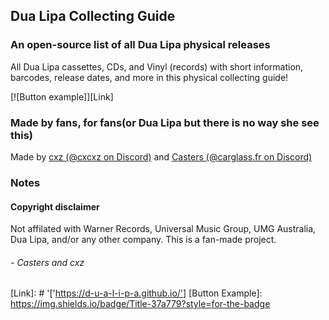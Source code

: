 ## Dua Lipa Collecting Guide
### An open-source list of all Dua Lipa physical releases
All Dua Lipa cassettes, CDs, and Vinyl (records) with short information, barcodes, release dates, and more in this physical collecting guide!

[![Button example]][Link]

### Made by fans, for fans(or Dua Lipa but there is no way she see this)
Made by [cxz (@cxcxz on Discord)](https://github.com/cxzgt) and [Casters (@carglass.fr on Discord)](https://github.com/notironicallycasters)

### Notes

#### Copyright disclaimer
Not affilated with Warner Records, Universal Music Group, UMG Australia, Dua Lipa, and/or any other company. This is a fan-made project.

###### - Casters and cxz

[Link]: # '['https://d-u-a-l-i-p-a.github.io/']
[Button Example]:
https://img.shields.io/badge/Title-37a779?style=for-the-badge

